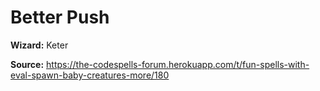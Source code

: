 # Better Push

**Wizard:** Keter

**Source:** https://the-codespells-forum.herokuapp.com/t/fun-spells-with-eval-spawn-baby-creatures-more/180
